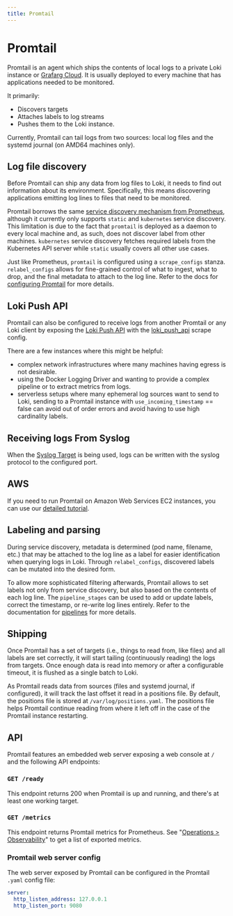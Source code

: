 ```yaml
---
title: Promtail
---
```

# Promtail

Promtail is an agent which ships the contents of local logs to a private Loki
instance or [Grafarg Cloud](https://grafarg.com/oss/loki). It is usually
deployed to every machine that has applications needed to be monitored.

It primarily:

- Discovers targets
- Attaches labels to log streams
- Pushes them to the Loki instance.

Currently, Promtail can tail logs from two sources: local log files and the
systemd journal (on AMD64 machines only).

## Log file discovery

Before Promtail can ship any data from log files to Loki, it needs to find out
information about its environment. Specifically, this means discovering
applications emitting log lines to files that need to be monitored.

Promtail borrows the same
[service discovery mechanism from Prometheus](https://prometheus.io/docs/prometheus/latest/configuration/configuration/#scrape_config),
although it currently only supports `static` and `kubernetes` service
discovery. This limitation is due to the fact that `promtail` is deployed as a
daemon to every local machine and, as such, does not discover label from other
machines. `kubernetes` service discovery fetches required labels from the
Kubernetes API server while `static` usually covers all other use cases.

Just like Prometheus, `promtail` is configured using a `scrape_configs` stanza.
`relabel_configs` allows for fine-grained control of what to ingest, what to
drop, and the final metadata to attach to the log line. Refer to the docs for
[configuring Promtail](configuration/) for more details.

## Loki Push API

Promtail can also be configured to receive logs from another Promtail or any Loki client by exposing the [Loki Push API](../../api#post-lokiapiv1push) with the [loki_push_api](configuration#loki_push_api_config) scrape config.

There are a few instances where this might be helpful:

- complex network infrastructures where many machines having egress is not desirable.
- using the Docker Logging Driver and wanting to provide a complex pipeline or to extract metrics from logs.
- serverless setups where many ephemeral log sources want to send to Loki, sending to a Promtail instance with `use_incoming_timestamp` == false can avoid out of order errors and avoid having to use high cardinality labels.

## Receiving logs From Syslog

When the [Syslog Target](configuration#syslog_config) is being used, logs
can be written with the syslog protocol to the configured port.

## AWS

If you need to run Promtail on Amazon Web Services EC2 instances, you can use our [detailed tutorial](../aws/ec2/).

## Labeling and parsing

During service discovery, metadata is determined (pod name, filename, etc.) that
may be attached to the log line as a label for easier identification when
querying logs in Loki. Through `relabel_configs`, discovered labels can be
mutated into the desired form.

To allow more sophisticated filtering afterwards, Promtail allows to set labels
not only from service discovery, but also based on the contents of each log
line. The `pipeline_stages` can be used to add or update labels, correct the
timestamp, or re-write log lines entirely. Refer to the documentation for
[pipelines](pipelines/) for more details.

## Shipping

Once Promtail has a set of targets (i.e., things to read from, like files) and
all labels are set correctly, it will start tailing (continuously reading) the
logs from targets. Once enough data is read into memory or after a configurable
timeout, it is flushed as a single batch to Loki.

As Promtail reads data from sources (files and systemd journal, if configured),
it will track the last offset it read in a positions file. By default, the
positions file is stored at `/var/log/positions.yaml`. The positions file helps
Promtail continue reading from where it left off in the case of the Promtail
instance restarting.

## API

Promtail features an embedded web server exposing a web console at `/` and the following API endpoints:

### `GET /ready`

This endpoint returns 200 when Promtail is up and running, and there's at least one working target.

### `GET /metrics`

This endpoint returns Promtail metrics for Prometheus. See
"[Operations > Observability](../../operations/observability/)" to get a list
of exported metrics.

### Promtail web server config

The web server exposed by Promtail can be configured in the Promtail `.yaml` config file:

```yaml
server:
  http_listen_address: 127.0.0.1
  http_listen_port: 9080
```
